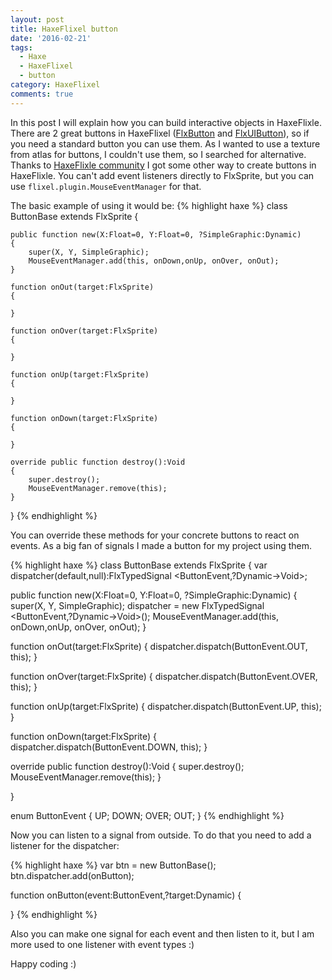 ```yaml
---
layout: post
title: HaxeFlixel button
date: '2016-02-21'
tags:
  - Haxe
  - HaxeFlixel
  - button
category: HaxeFlixel
comments: true
---
```


In this post I will explain how you can build interactive objects in HaxeFlixle.
There are 2 great buttons in HaxeFlixel ([FlxButton][f19f733b] and [FlxUIButton][9a81c39a]), so if you need a standard button you can use them. As I wanted to use a texture from atlas for buttons, I couldn't use them, so I searched for alternative. Thanks to [HaxeFlixle community][f5fb6786] I got some other way to create buttons in HaxeFlixle. You can't add event listeners directly to FlxSprite, but you can use `flixel.plugin.MouseEventManager` for that.

The basic example of using it would be:
{% highlight haxe %}
class ButtonBase extends FlxSprite
{

	public function new(X:Float=0, Y:Float=0, ?SimpleGraphic:Dynamic)
	{
		super(X, Y, SimpleGraphic);
		MouseEventManager.add(this, onDown,onUp, onOver, onOut);
	}

	function onOut(target:FlxSprite)
	{

	}

	function onOver(target:FlxSprite)
	{

	}

	function onUp(target:FlxSprite)
	{

	}

	function onDown(target:FlxSprite)
	{

	}

	override public function destroy():Void
	{
		super.destroy();
		MouseEventManager.remove(this);
	}

}
{% endhighlight %}

You can override these methods for your concrete buttons to react on events. As a big fan of signals I made a button for my project using them.

{% highlight haxe %}
class ButtonBase extends FlxSprite
{
 var dispatcher(default,null):FlxTypedSignal <ButtonEvent,?Dynamic->Void>;

public function new(X:Float=0, Y:Float=0, ?SimpleGraphic:Dynamic)
{
  super(X, Y, SimpleGraphic);
  dispatcher = new FlxTypedSignal <ButtonEvent,?Dynamic->Void>();
  MouseEventManager.add(this, onDown,onUp, onOver, onOut);
}

function onOut(target:FlxSprite)
{
  dispatcher.dispatch(ButtonEvent.OUT, this);
}

function onOver(target:FlxSprite)
{
  dispatcher.dispatch(ButtonEvent.OVER, this);
}

function onUp(target:FlxSprite)
{
  dispatcher.dispatch(ButtonEvent.UP, this);
}

function onDown(target:FlxSprite)
{
  dispatcher.dispatch(ButtonEvent.DOWN, this);
}

override public function destroy():Void
{
  super.destroy();
  MouseEventManager.remove(this);
}

}

enum ButtonEvent
{
  UP;
  DOWN;
  OVER;
  OUT;
}
{% endhighlight %}

Now you can listen to a signal from outside. To do that you need to add a listener for the dispatcher:

{% highlight haxe %}
var btn = new ButtonBase();
    btn.dispatcher.add(onButton);

function onButton(event:ButtonEvent,?target:Dynamic)
{

}
{% endhighlight %}

Also you can make one signal for each event and then listen to it, but I am more used to one listener with event types :)

Happy coding :)

  [f19f733b]: http://api.haxeflixel.com/flixel/ui/FlxButton.html "http://api.haxeflixel.com/flixel/ui/FlxButton.html"
  [9a81c39a]: https://github.com/HaxeFlixel/flixel-ui/blob/dev/flixel/addons/ui/FlxUIButton.hx "https://github.com/HaxeFlixel/flixel-ui/blob/dev/flixel/addons/ui/FlxUIButton.hx"
  [f5fb6786]: http://haxeflixel.com/forum/?place=msg%2Fhaxeflixel%2F5xwsCMtM38c%2FYCeQNOuCBQAJ "FlxButton with texture atlas"
